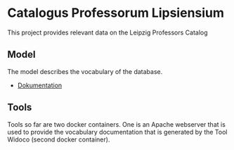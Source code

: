 # Catalogus Professorum Lipsiensium
This project provides relevant data on the Leipzig Professors Catalog
## Model
The model describes the vocabulary of the database.
* [Dokumentation](http://catalogus-professorum.org/cpm/2/)
## Tools
Tools so far are two docker containers. One is an Apache webserver that is used to provide the vocabulary documentation that is generated by the Tool Widoco (second docker container).
